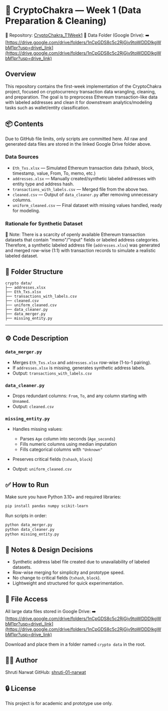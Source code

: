 
# 🧠 CryptoChakra — Week 1 (Data Preparation & Cleaning)

🔗 Repository: [CryptoChakra\_T1Week1](https://github.com/shruti-01-narwat/CryptoChakra_T1Week1)
📁 Data Folder (Google Drive):
➡️ [https://drive.google.com/drive/folders/1nCpGDS8c5c2RjGjv9toWDDDIkgWbM1pr?usp=drive\_link](https://drive.google.com/drive/folders/1nCpGDS8c5c2RjGjv9toWDDDIkgWbM1pr?usp=drive_link)



## Overview

This repository contains the first-week implementation of the CryptoChakra project, focused on cryptocurrency transaction data wrangling, cleaning, and preparation. The goal is to preprocess Ethereum transaction-like data with labeled addresses and clean it for downstream analytics/modeling tasks such as wallet/entity classification.



## 📦 Contents

Due to GitHub file limits, only scripts are committed here. All raw and generated data files are stored in the linked Google Drive folder above.

### Data Sources

* `Eth_Txs.xlsx` — Simulated Ethereum transaction data (txhash, block, timestamp, value, From, To, memo, etc.)
* `addresses.xlsx` — Manually created/synthetic labeled addresses with entity type and address hash.
* `transactions_with_labels.csv` — Merged file from the above two.
* `cleaned.csv` — Output of `data_cleaner.py` after removing unnecessary columns.
* `uniform_cleaned.csv` — Final dataset with missing values handled, ready for modeling.

### Rationale for Synthetic Dataset

🧪 Note: There is a scarcity of openly available Ethereum transaction datasets that contain "memo"/"input" fields or labeled address categories. Therefore, a synthetic labeled address file (`addresses.xlsx`) was generated and merged row-wise (1:1) with transaction records to simulate a realistic labeled dataset.



## 📂 Folder Structure

```
crypto data/
├── addresses.xlsx                 
├── Eth_Txs.xlsx                   
├── transactions_with_labels.csv   
├── cleaned.csv                    
├── uniform_cleaned.csv           
├── data_cleaner.py               
├── data_merger.py                
├── missing_entity.py             
```

---

## ⚙️ Code Description

### `data_merger.py`

* Merges `Eth_Txs.xlsx` and `addresses.xlsx` row-wise (1-to-1 pairing).
* If `addresses.xlsx` is missing, generates synthetic address labels.
* Output: `transactions_with_labels.csv`

### `data_cleaner.py`

* Drops redundant columns: `From`, `To`, and any column starting with `Unnamed`.
* Output: `cleaned.csv`

### `missing_entity.py`

* Handles missing values:

  * Parses `Age` column into seconds (`Age_seconds`)
  * Fills numeric columns using median imputation
  * Fills categorical columns with `"Unknown"`
* Preserves critical fields (`txhash`, `block`)
* Output: `uniform_cleaned.csv`



## ✅ How to Run

Make sure you have Python 3.10+ and required libraries:

```bash
pip install pandas numpy scikit-learn
```

Run scripts in order:

```bash
python data_merger.py
python data_cleaner.py
python missing_entity.py
```



## 📌 Notes & Design Decisions

* Synthetic address label file created due to unavailability of labeled datasets.
* Row-wise merging for simplicity and prototype speed.
* No change to critical fields (`txhash`, `block`).
* Lightweight and structured for quick experimentation.



## 📂 File Access

All large data files stored in Google Drive:
➡️ [https://drive.google.com/drive/folders/1nCpGDS8c5c2RjGjv9toWDDDIkgWbM1pr?usp=drive\_link](https://drive.google.com/drive/folders/1nCpGDS8c5c2RjGjv9toWDDDIkgWbM1pr?usp=drive_link)

Download and place them in a folder named `crypto data` in the root.



## 👩‍💻 Author

Shruti Narwat
GitHub: [shruti-01-narwat](https://github.com/shruti-01-narwat)



## 🔒 License

This project is for academic and prototype use only.
